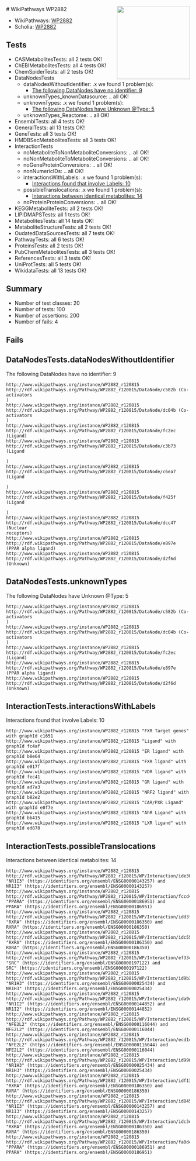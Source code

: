 <img style="float: right; width: 200px" src="https://upload.wikimedia.org/wikipedia/commons/thumb/8/83/Wplogo_with_text_500.png/640px-Wplogo_with_text_500.png" />
# WikiPathways WP2882

* WikiPathways: [WP2882](https://new.wikipathways.org/pathways/WP2882)
* Scholia: [WP2882](https://scholia.toolforge.org/wikipathways/WP2882)
## Tests
* CASMetabolitesTests: all 2 tests OK!
* ChEBIMetabolitesTests: all 4 tests OK!
* ChemSpiderTests: all 2 tests OK!
* DataNodesTests
    * dataNodesWithoutIdentifier: .x we found 1 problem(s):
        * [The following DataNodes have no identifier: 9](#d2d32fa8)
    * unknownTypes_knownDatasource: .. all OK!
    * unknownTypes: .x we found 1 problem(s):
        * [The following DataNodes have Unknown @Type: 5](#839973e3)
    * unknownTypes_Reactome: .. all OK!
* EnsemblTests: all 4 tests OK!
* GeneralTests: all 13 tests OK!
* GeneTests: all 3 tests OK!
* HMDBSecMetabolitesTests: all 3 tests OK!
* InteractionTests
    * noMetaboliteToNonMetaboliteConversions: .. all OK!
    * noNonMetaboliteToMetaboliteConversions: .. all OK!
    * noGeneProteinConversions: .. all OK!
    * nonNumericIDs: .. all OK!
    * interactionsWithLabels: .x we found 1 problem(s):
        * [Interactions found that involve Labels: 10](#fe97a8b8)
    * possibleTranslocations: .x we found 1 problem(s):
        * [Interactions between identical metabolites: 14](#dc76dff0)
    * noProteinProteinConversions: .. all OK!
* KEGGMetaboliteTests: all 2 tests OK!
* LIPIDMAPSTests: all 1 tests OK!
* MetabolitesTests: all 14 tests OK!
* MetaboliteStructureTests: all 2 tests OK!
* OudatedDataSourcesTests: all 7 tests OK!
* PathwayTests: all 6 tests OK!
* ProteinsTests: all 2 tests OK!
* PubChemMetabolitesTests: all 3 tests OK!
* ReferencesTests: all 3 tests OK!
* UniProtTests: all 5 tests OK!
* WikidataTests: all 13 tests OK!


## Summary

* Number of test classes: 20
* Number of tests: 100
* Number of assertions: 200
* Number of fails: 4

## Fails

<a name="d2d32fa8" />

## DataNodesTests.dataNodesWithoutIdentifier

The following DataNodes have no identifier: 9
```
http://www.wikipathways.org/instance/WP2882_r120815 http://rdf.wikipathways.org/Pathway/WP2882_r120815/DataNode/c582b (Co-activators
)
http://www.wikipathways.org/instance/WP2882_r120815 http://rdf.wikipathways.org/Pathway/WP2882_r120815/DataNode/dc04b (Co-activators
)
http://www.wikipathways.org/instance/WP2882_r120815 http://rdf.wikipathways.org/Pathway/WP2882_r120815/DataNode/fc2ec (Ligand)
http://www.wikipathways.org/instance/WP2882_r120815 http://rdf.wikipathways.org/Pathway/WP2882_r120815/DataNode/c3b73 (Ligand

)
http://www.wikipathways.org/instance/WP2882_r120815 http://rdf.wikipathways.org/Pathway/WP2882_r120815/DataNode/c6ea7 (Ligand

)
http://www.wikipathways.org/instance/WP2882_r120815 http://rdf.wikipathways.org/Pathway/WP2882_r120815/DataNode/f425f (Ligand

)
http://www.wikipathways.org/instance/WP2882_r120815 http://rdf.wikipathways.org/Pathway/WP2882_r120815/DataNode/dcc47 (Nuclear
receptors)
http://www.wikipathways.org/instance/WP2882_r120815 http://rdf.wikipathways.org/Pathway/WP2882_r120815/DataNode/e897e (PPAR alpha ligand)
http://www.wikipathways.org/instance/WP2882_r120815 http://rdf.wikipathways.org/Pathway/WP2882_r120815/DataNode/d2f6d (Unknown)
```

<a name="839973e3" />

## DataNodesTests.unknownTypes

The following DataNodes have Unknown @Type: 5
```
http://www.wikipathways.org/instance/WP2882_r120815 http://rdf.wikipathways.org/Pathway/WP2882_r120815/DataNode/c582b (Co-activators
)
http://www.wikipathways.org/instance/WP2882_r120815 http://rdf.wikipathways.org/Pathway/WP2882_r120815/DataNode/dc04b (Co-activators
)
http://www.wikipathways.org/instance/WP2882_r120815 http://rdf.wikipathways.org/Pathway/WP2882_r120815/DataNode/fc2ec (Ligand)
http://www.wikipathways.org/instance/WP2882_r120815 http://rdf.wikipathways.org/Pathway/WP2882_r120815/DataNode/e897e (PPAR alpha ligand)
http://www.wikipathways.org/instance/WP2882_r120815 http://rdf.wikipathways.org/Pathway/WP2882_r120815/DataNode/d2f6d (Unknown)
```

<a name="fe97a8b8" />

## InteractionTests.interactionsWithLabels

Interactions found that involve Labels: 10
```
http://www.wikipathways.org/instance/WP2882_r120815 "FXR Target genes" with graphId c1651
http://www.wikipathways.org/instance/WP2882_r120815 "Ligand" with graphId fc4af
http://www.wikipathways.org/instance/WP2882_r120815 "ER ligand" with graphId b8e64
http://www.wikipathways.org/instance/WP2882_r120815 "FXR ligand" with graphId e017f
http://www.wikipathways.org/instance/WP2882_r120815 "VDR ligand" with graphId fec41
http://www.wikipathways.org/instance/WP2882_r120815 "GR ligand" with graphId ad7a3
http://www.wikipathways.org/instance/WP2882_r120815 "NRF2 ligand" with graphId b82e2
http://www.wikipathways.org/instance/WP2882_r120815 "CAR/PXR Ligand" with graphId e0f7e
http://www.wikipathways.org/instance/WP2882_r120815 "AhR Ligand" with graphId bb415
http://www.wikipathways.org/instance/WP2882_r120815 "LXR ligand" with graphId ed878
```

<a name="dc76dff0" />

## InteractionTests.possibleTranslocations

Interactions between identical metabolites: 14
```
http://www.wikipathways.org/instance/WP2882_r120815 http://rdf.wikipathways.org/Pathway/WP2882_r120815/WP/Interaction/ide30920ff "NR1I3" (https://identifiers.org/ensembl/ENSG00000143257) and 
NR1I3" (https://identifiers.org/ensembl/ENSG00000143257)
http://www.wikipathways.org/instance/WP2882_r120815 http://rdf.wikipathways.org/Pathway/WP2882_r120815/WP/Interaction/fccd4 "PPARA" (https://identifiers.org/ensembl/ENSG00000186951) and 
PPARA" (https://identifiers.org/ensembl/ENSG00000186951)
http://www.wikipathways.org/instance/WP2882_r120815 http://rdf.wikipathways.org/Pathway/WP2882_r120815/WP/Interaction/idd3f66ad8 "RXRA" (https://identifiers.org/ensembl/ENSG00000186350) and 
RXRA" (https://identifiers.org/ensembl/ENSG00000186350)
http://www.wikipathways.org/instance/WP2882_r120815 http://rdf.wikipathways.org/Pathway/WP2882_r120815/WP/Interaction/idc5581697 "RXRA" (https://identifiers.org/ensembl/ENSG00000186350) and 
RXRA" (https://identifiers.org/ensembl/ENSG00000186350)
http://www.wikipathways.org/instance/WP2882_r120815 http://rdf.wikipathways.org/Pathway/WP2882_r120815/WP/Interaction/ef334 "SRC" (https://identifiers.org/ensembl/ENSG00000197122) and 
SRC" (https://identifiers.org/ensembl/ENSG00000197122)
http://www.wikipathways.org/instance/WP2882_r120815 http://rdf.wikipathways.org/Pathway/WP2882_r120815/WP/Interaction/id9b3d5fd6 "NR1H3" (https://identifiers.org/ensembl/ENSG00000025434) and 
NR1H3" (https://identifiers.org/ensembl/ENSG00000025434)
http://www.wikipathways.org/instance/WP2882_r120815 http://rdf.wikipathways.org/Pathway/WP2882_r120815/WP/Interaction/ida9df0723 "NR1I2" (https://identifiers.org/ensembl/ENSG00000144852) and 
NR1I2" (https://identifiers.org/ensembl/ENSG00000144852)
http://www.wikipathways.org/instance/WP2882_r120815 http://rdf.wikipathways.org/Pathway/WP2882_r120815/WP/Interaction/ide426961c "NFE2L2" (https://identifiers.org/ensembl/ENSG00000116044) and 
NFE2L2" (https://identifiers.org/ensembl/ENSG00000116044)
http://www.wikipathways.org/instance/WP2882_r120815 http://rdf.wikipathways.org/Pathway/WP2882_r120815/WP/Interaction/ecd1c "NFE2L2" (https://identifiers.org/ensembl/ENSG00000116044) and 
NFE2L2" (https://identifiers.org/ensembl/ENSG00000116044)
http://www.wikipathways.org/instance/WP2882_r120815 http://rdf.wikipathways.org/Pathway/WP2882_r120815/WP/Interaction/id996b1555 "NR1H3" (https://identifiers.org/ensembl/ENSG00000025434) and 
NR1H3" (https://identifiers.org/ensembl/ENSG00000025434)
http://www.wikipathways.org/instance/WP2882_r120815 http://rdf.wikipathways.org/Pathway/WP2882_r120815/WP/Interaction/idf13776e "RXRA" (https://identifiers.org/ensembl/ENSG00000186350) and 
RXRA" (https://identifiers.org/ensembl/ENSG00000186350)
http://www.wikipathways.org/instance/WP2882_r120815 http://rdf.wikipathways.org/Pathway/WP2882_r120815/WP/Interaction/id845d8be8 "NR1I3" (https://identifiers.org/ensembl/ENSG00000143257) and 
NR1I3" (https://identifiers.org/ensembl/ENSG00000143257)
http://www.wikipathways.org/instance/WP2882_r120815 http://rdf.wikipathways.org/Pathway/WP2882_r120815/WP/Interaction/idc3e30c77 "RXRA" (https://identifiers.org/ensembl/ENSG00000186350) and 
RXRA" (https://identifiers.org/ensembl/ENSG00000186350)
http://www.wikipathways.org/instance/WP2882_r120815 http://rdf.wikipathways.org/Pathway/WP2882_r120815/WP/Interaction/fa0d4 "PPARA" (https://identifiers.org/ensembl/ENSG00000186951) and 
PPARA" (https://identifiers.org/ensembl/ENSG00000186951)
```

